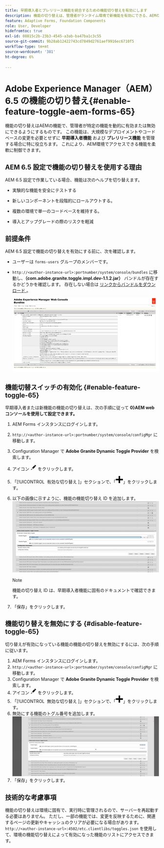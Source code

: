 ```yaml
---
title: 早期導入者とプレリリース機能を統合するための機能切り替えを有効にします
description: 機能の切り替えは、管理者がランタイム環境で新機能を有効にできる、AEMの機能です。
feature: Adaptive Forms, Foundation Components
role: User, Developer
hidefromtoc: true
exl-id: 08815c2b-23b3-4545-a3ab-ba47ba1c3c55
source-git-commit: 9b28ab12422743cd7849d2761aef9916ec6710f5
workflow-type: tm+mt
source-wordcount: '381'
ht-degree: 6%

---
```


# Adobe Experience Manager（AEM） 6.5 の機能の切り替え{#enable-feature-toggle-aem-forms-65}

機能の切り替えはAEMの機能で、管理者が特定の機能を動的に有効または無効にできるようにするものです。 この機能は、大規模なデプロイメントやコードベースの変更を必要とせずに **早期導入者機能** および **プレリリース機能** を管理する場合に特に役立ちます。 これにより、AEM環境でアクセスできる機能を柔軟に制御できます。

## AEM 6.5 設定で機能の切り替えを使用する理由

AEM 6.5 設定で作業している場合、機能は次のヘルプを切り替えます。

* 実験的な機能を安全にテストする

* 新しいコンポーネントを段階的にロールアウトする。

* 複数の環境で単一のコードベースを維持する。

* 導入とアップグレードの際のリスクを軽減

## 前提条件

AEM 6.5 設定で機能の切り替えを有効にする前に、次を確認します。

* ユーザーは `forms-users` グループのメンバーです。

* `http://<author-instance-url>:portnumber/system/console/bundles` に移動し、**（com.adobe.granite.toggle.impl.dev-1.1.2.jar）** バンドルが存在するかどうかを確認します。 存在しない場合は [ リンクからバンドルをダウンロード ](https://experience.adobe.com/#/downloads/content/software-distribution/en/aem.html?package=/content/software-distribution/en/details.html/content/dam/aem/public/adobe/packages/cq650/hotfix/com.adobe.granite.toggle.impl.dev-1.1.2%20.jar)。

  ![ 機能切り替え ](/help/forms/using/assets/feature-toggle-6.5.png)

## 機能切替スイッチの有効化 {#enable-feature-toggle-65}

早期導入者または新機能の機能の切り替えは、次の手順に従って **0&rbrace;AEM web コンソールを使用して設定できます。**

1. AEM Forms インスタンスにログインします。
2. `http://<author-instance-url>:portnumber/system/console/configMgr` に移動します。
3. Configuration Manager で **Adobe Granite Dynamic Toggle Provider** を検索します。
4. アイコン ![ 鉛筆アイコン ](assets/illustratorcc_penciltool_cur_edit_2_17.png) をクリックします。
5. 「[!UICONTROL &#x200B; 有効な切り替え &#x200B;]」セクションで、「![ 鉛筆アイコン ](assets/aem6forms_add.png)」をクリックします。
6. 以下の画像に示すように、機能の機能切り替え ID を追加します。
   ![ 追加と切り替え ](assets/add_toggle_number_forms.png)

   >[!NOTE]
   >
   >機能の切り替え ID は、早期導入者機能に固有のドキュメントで確認できます。

7. 「保存」をクリックします。

## 機能切り替えを無効にする {#disable-feature-toggle-65}

切り替えが有効になっている機能の機能の切り替えを無効にするには、次の手順に従います。

1. AEM Forms インスタンスにログインします。
2. `http://<author-instance-url>:portnumber/system/console/configMgr` に移動します。
3. Configuration Manager で **Adobe Granite Dynamic Toggle Provider** を検索します。
4. アイコン ![ 鉛筆アイコン ](assets/illustratorcc_penciltool_cur_edit_2_17.png) をクリックします。
5. 「[!UICONTROL &#x200B; 無効な切り替え &#x200B;]」セクションで、「![ 鉛筆アイコン ](assets/aem6forms_add.png)」をクリックします。
6. 無効にする機能のトグル番号を追加します。
   ![ 切り替えを削除 ](assets/remove_toggle_feature_forms.png)
7. 「保存」をクリックします。

## 技術的な考慮事項

機能の切り替えは環境に固有で、実行時に管理されるので、サーバーを再起動する必要はありません。 ただし、一部の機能では、変更を反映するために、関連するページの更新やキャッシュのクリアが必要になる場合があります。
`http://<author-instance-url>:4502/etc.clientlibs/toggles.json` を使用して、環境の機能切り替えによって有効になった機能のリストにアクセスできます。
